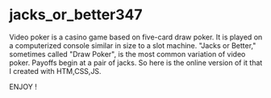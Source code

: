 # jacks_or_better347
Video poker is a casino game based on five-card draw poker. It is played on a computerized console similar in size to a slot machine.
"Jacks or Better," sometimes called "Draw Poker", is the most common variation of video poker. Payoffs begin at a pair of jacks.
So here is the online version of it that I created with HTM,CSS,JS.


ENJOY !
